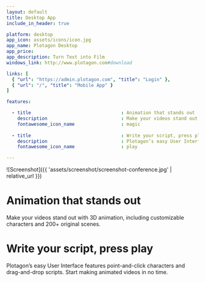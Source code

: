 ```yaml
---
layout: default
title: Desktop App
include_in_header: true

platform: desktop
app_icon: assets/icons/icon.jpg
app_name: Plotagon Desktop
app_price: 
app_description: Turn Text into Film
windows_link: http://www.plotagon.com#download

links: [
  { "url": "https://admin.plotagon.com", "title": "Login" },
  { "url": "/", "title": "Mobile App" }
]

features:

  - title                                 : Animation that stands out
    description                           : Make your videos stand out with 3D animation, customizable characters and 200+ original scenes
    fontawesome_icon_name                 : magic
    
  - title                                 : Write your script, press play
    description                           : Plotagon’s easy User Interface let anyone create animated videos in no time
    fontawesome_icon_name                 : play

---
```


![Screenshot]({{ 'assets/screenshot/screenshot-conference.jpg' | relative_url }})

# Animation that stands out

Make your videos stand out with 3D animation, including customizable characters and 200+ original scenes.

# Write your script, press play

Plotagon’s easy User Interface features point-and-click characters and drag-and-drop scripts. Start making animated videos in no time.
